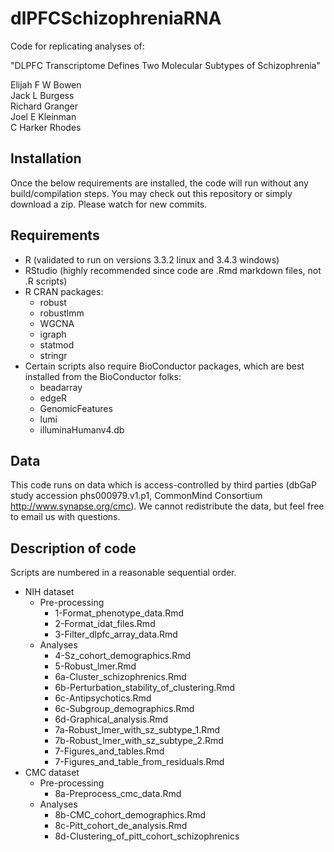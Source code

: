 # dlPFCSchizophreniaRNA
Code for replicating analyses of:

"DLPFC Transcriptome Defines Two Molecular Subtypes of Schizophrenia"

Elijah F W Bowen  
Jack L Burgess  
Richard Granger  
Joel E Kleinman  
C Harker Rhodes

## Installation
Once the below requirements are installed, the code will run without any build/compilation steps. You may check out this repository or simply download a zip. Please watch for new commits.

## Requirements
* R (validated to run on versions 3.3.2 linux and 3.4.3 windows)
* RStudio (highly recommended since code are .Rmd markdown files, not .R scripts)
* R CRAN packages:
    * robust
    * robustlmm
    * WGCNA
    * igraph
    * statmod
    * stringr
* Certain scripts also require BioConductor packages, which are best installed from the BioConductor folks:
    * beadarray
    * edgeR
    * GenomicFeatures
    * lumi
    * illuminaHumanv4.db

## Data
This code runs on data which is access-controlled by third parties (dbGaP study accession phs000979.v1.p1, CommonMind Consortium http://www.synapse.org/cmc). We cannot redistribute the data, but feel free to email us with questions.

## Description of code
Scripts are numbered in a reasonable sequential order.

* NIH dataset
    * Pre-processing
        * 1-Format_phenotype_data.Rmd
        * 2-Format_idat_files.Rmd
        * 3-Filter_dlpfc_array_data.Rmd
    * Analyses
        * 4-Sz_cohort_demographics.Rmd
        * 5-Robust_lmer.Rmd
        * 6a-Cluster_schizophrenics.Rmd
        * 6b-Perturbation_stability_of_clustering.Rmd
        * 6c-Antipsychotics.Rmd
        * 6c-Subgroup_demographics.Rmd
        * 6d-Graphical_analysis.Rmd
        * 7a-Robust_lmer_with_sz_subtype_1.Rmd
        * 7b-Robust_lmer_with_sz_subtype_2.Rmd
        * 7-Figures_and_tables.Rmd
        * 7-Figures_and_table_from_residuals.Rmd
* CMC dataset  
    * Pre-processing
        * 8a-Preprocess_cmc_data.Rmd
    * Analyses
        * 8b-CMC_cohort_demographics.Rmd
        * 8c-Pitt_cohort_de_analysis.Rmd
        * 8d-Clustering_of_pitt_cohort_schizophrenics
